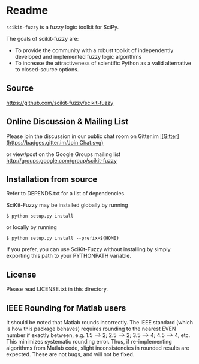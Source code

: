 Readme
======

`scikit-fuzzy` is a fuzzy logic toolkit for SciPy.

The goals of scikit-fuzzy are:
* To provide the community with a robust toolkit of independently developed and implemented fuzzy logic algorithms
* To increase the attractiveness of scientific Python as a valid alternative to closed-source options.

Source
------
https://github.com/scikit-fuzzy/scikit-fuzzy

Online Discussion & Mailing List
--------------------------------

Please join the discussion in our public chat room on Gitter.im
[![Gitter](https://badges.gitter.im/Join Chat.svg)](https://gitter.im/scikit-fuzzy/scikit-fuzzy?utm_source=badge&utm_medium=badge&utm_campaign=pr-badge&utm_content=badge)

or view/post on the Google Groups mailing list
http://groups.google.com/group/scikit-fuzzy

Installation from source
------------------------
Refer to DEPENDS.txt for a list of dependencies.

SciKit-Fuzzy may be installed globally by running

	$ python setup.py install

or locally by running

	$ python setup.py install --prefix=${HOME}

If you prefer, you can use SciKit-Fuzzy without installing by simply exporting
this path to your PYTHONPATH variable.

License
-------
Please read LICENSE.txt in this directory.

IEEE Rounding for Matlab users
------------------------------
It should be noted that Matlab rounds incorrectly. The IEEE standard (which is
how this package behaves) requires rounding to the nearest EVEN number if
exactly between, e.g. 1.5 --> 2; 2.5 --> 2; 3.5 --> 4; 4.5 --> 4, etc. This
minimizes systematic rounding error. Thus, if re-implementing algorithms from
Matlab code, slight inconsistencies in rounded results are expected. These are
not bugs, and will not be fixed.
